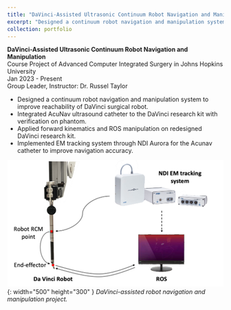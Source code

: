 ```yaml
---
title: "DaVinci-Assisted Ultrasonic Continuum Robot Navigation and Manipulation"
excerpt: "Designed a continuum robot navigation and manipulation system to improve the reachability of DaVinci surgical robot. <br/><img src='/images/500x300.png' width='500' height='300'>"
collection: portfolio
---
```


**DaVinci-Assisted Ultrasonic Continuum Robot Navigation and Manipulation**<br/>
Course Project of Advanced Computer Integrated Surgery in Johns Hopkins University<br/>
Jan 2023 - Present<br/>
Group Leader, Instructor: Dr. Russel Taylor

- Designed a continuum robot navigation and manipulation system to improve reachability of DaVinci surgical robot.
- Integrated AcuNav ultrasound catheter to the DaVinci research kit with verification on phantom.
- Applied forward kinematics and ROS manipulation on redesigned DaVinci research kit.
- Implemented EM tracking system through NDI Aurora for the Acunav catheter to improve navigation accuracy.

![davinci project](/images/system.png){: width="500" height="300" }
_DaVinci-assisted robot navigation and manipulation project._
